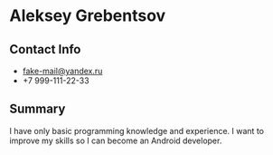 # Aleksey Grebentsov

## Contact Info
- fake-mail@yandex.ru
- +7 999-111-22-33

## Summary
I have only basic programming knowledge and experience. I want to improve my skills so I can become an Android developer.